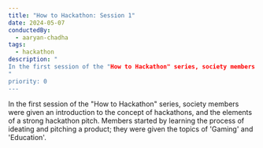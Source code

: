 ```yaml
---
title: "How to Hackathon: Session 1"
date: 2024-05-07
conductedBy:
  - aaryan-chadha
tags:
  - hackathon
description: "
In the first session of the "How to Hackathon" series, society members were given an introduction to the concept of hackathons, and the elements of a strong hackathon pitch. Members started by learning the process of ideating and pitching a product; they were given the topics of 'Gaming' and 'Education'.
"
priority: 0
---
```


In the first session of the "How to Hackathon" series, society members were given an introduction to the concept of hackathons, and the elements of a strong hackathon pitch. Members started by learning the process of ideating and pitching a product; they were given the topics of 'Gaming' and 'Education'.